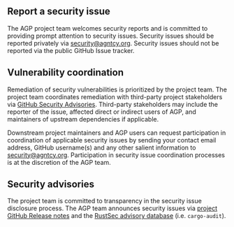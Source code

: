 ## Report a security issue

The AGP project team welcomes security reports and is committed to
providing prompt attention to security issues. Security issues should be
reported privately via [security@agntcy.org](mailto:security@agntcy.org).
Security issues should not be reported via the public GitHub Issue tracker.

## Vulnerability coordination

Remediation of security vulnerabilities is prioritized by the project team. The
project team coordinates remediation with third-party project stakeholders via
[GitHub Security Advisories](https://help.github.com/en/github/managing-security-vulnerabilities/about-github-security-advisories).
Third-party stakeholders may include the reporter of the issue, affected direct or indirect
users of AGP, and maintainers of upstream dependencies if applicable.

Downstream project maintainers and AGP users can request participation in
coordination of applicable security issues by sending your contact email address,
GitHub username(s) and any other salient information to [security@agntcy.org](mailto:security@agntcy.org).
Participation in security issue coordination processes is at the discretion of the AGP team.

## Security advisories

The project team is committed to transparency in the security issue disclosure
process. The AGP team announces security issues via [project GitHub Release notes](https://github.com/agtncy/agp/releases)
and the [RustSec advisory database](https://github.com/RustSec/advisory-db) (i.e. `cargo-audit`).
